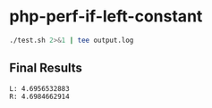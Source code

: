 # php-perf-if-left-constant

```bash
./test.sh 2>&1 | tee output.log
```

## Final Results

```
L: 4.6956532883
R: 4.6984662914
```
